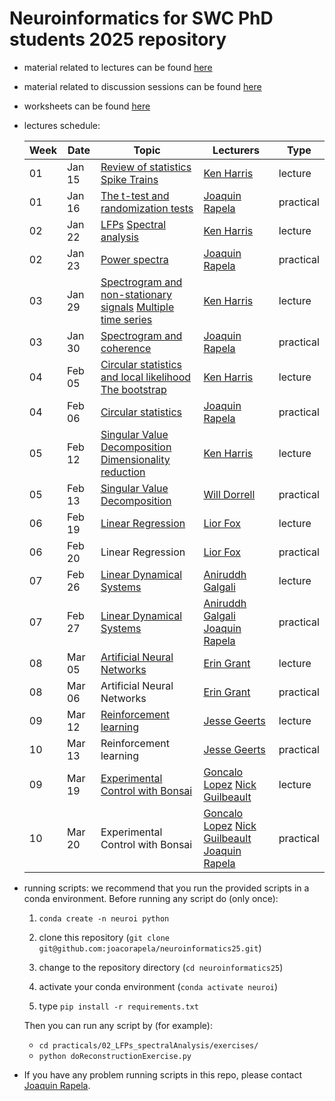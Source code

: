 # Neuroinformatics for SWC PhD students 2025 repository

- material related to lectures can be found [here](https://github.com/joacorapela/neuroinformatics25/tree/master/lectures)

- material related to discussion sessions can be found [here](https://github.com/joacorapela/neuroinformatics25/tree/master/practicals)

- worksheets can be found [here](https://github.com/joacorapela/neuroinformatics25/tree/master/worksheets)

- <a name="lecturesSchedule"></a>lectures schedule:

    | Week | Date  | Topic | Lecturers | Type |
    |------|-------|-------|-----------|------|
    | 01 | Jan 15 | [Review of statistics](https://drive.google.com/open?id=1okjYVeDQZ4-lqliY7qD9rmBg7Tbc1kwE) [Spike Trains](https://drive.google.com/open?id=1hFg6F79iodNyaPuKxqNTf8cVlbY9X_z-)| [Ken Harris](https://www.ucl.ac.uk/biosciences/people/harris-kenneth) | lecture |
    | 01 | Jan 16 | [The t-test and randomization tests](https://github.com/joacorapela/neuroinformatics24/blob/master/practicals/01_tTestAndRandomizationTests/introAndHipothesisTests.pdf) | [Joaquin Rapela](https://www.gatsby.ucl.ac.uk/~rapela) | practical |
    | 02 | Jan 22 | [LFPs](https://drive.google.com/open?id=1qi1rdHUP3atLSMbcVeOfJkmJdV7jRyuD) [Spectral analysis](https://drive.google.com/open?id=1RV8X-vJ-Zpiv867_5D6TpbzcP-Ob9IlB)| [Ken Harris](https://www.ucl.ac.uk/biosciences/people/harris-kenneth) | lecture |
    | 02 | Jan 23 | [Power spectra](https://github.com/joacorapela/neuroinformatics24/blob/master/practicals/02_LFPs_spectralAnalysis/spectralAnalysis.pdf) | [Joaquin Rapela](https://www.gatsby.ucl.ac.uk/~rapela) | practical |
    | 03 | Jan 29 | [Spectrogram and non-stationary signals](https://drive.google.com/open?id=1j0m136j8Gks9L2vzja33S675KLShnN3P) [Multiple time series](https://drive.google.com/open?id=10drGN8gBTX86u7jkW55b4BE7i8g6nmN_) | [Ken Harris](https://www.ucl.ac.uk/biosciences/people/harris-kenneth) | lecture |
    | 03 | Jan 30 | [Spectrogram and coherence](https://github.com/joacorapela/neuroinformatics24/blob/master/practicals/03_spectralAnalysisForNonStationarySignals/nonStationarySpectralAnalysis.pdf) | [Joaquin Rapela](https://www.gatsby.ucl.ac.uk/~rapela) | practical |
    | 04 | Feb 05 | [Circular statistics and local likelihood](https://drive.google.com/open?id=1_fkUwIpcu-s8D8D_DL53_MRuDQjI9RDa) [The bootstrap](https://drive.google.com/open?id=1GrL--CypH_Bjr5MuVXSda8r_CzfQdLCA) | [Ken Harris](https://www.ucl.ac.uk/biosciences/people/harris-kenneth) | lecture |
    | 04 | Feb 06 | [Circular statistics](https://github.com/joacorapela/neuroinformatics24/blob/master/practicals/04_circulaVariables_bootstrap) | [Joaquin Rapela](https://www.gatsby.ucl.ac.uk/~rapela) | practical |
    | 05 | Feb 12 | [Singular Value Decomposition](https://drive.google.com/open?id=10dBiM36EMYxg5m0EqhnArj3KUk3AIElT) [Dimensionality reduction](https://drive.google.com/open?id=1sVtWgqx4yylPJrlIB3DdeluzQRhU2GDi) | [Ken Harris](https://www.ucl.ac.uk/biosciences/people/harris-kenneth) | lecture |
    | 05 | Feb 13 | [Singular Value Decomposition](practicals/05_singularValueDecomposition/singularValueDecomposition.pdf) | [Will Dorrell](https://www.williamdorrell.co.uk/)| practical |
    | 06 | Feb 19 | [Linear Regression](https://github.com/joacorapela/neuroinformatics24/blob/master/lectures/06_linearRegression/swc_neuroinformatics_linreg.pdf) | [Lior Fox](https://liorfox.github.io/) | lecture |
    | 06 | Feb 20 | Linear Regression | [Lior Fox](https://liorfox.github.io/) | practical |
    | 07 | Feb 26 | [Linear Dynamical Systems](lectures/07_linearDynamicalSystems) | [Aniruddh Galgali](https://www.linkedin.com/in/anirgalgali/) | lecture |
    | 07 | Feb 27 | [Linear Dynamical Systems](practicals/06_linearDynamicalSystems/README.md) | [Aniruddh Galgali](https://www.linkedin.com/in/anirgalgali/) [Joaquin Rapela](https://www.gatsby.ucl.ac.uk/~rapela) | practical |
    | 08 | Mar 05 | [Artificial Neural Networks](https://slides.com/eringrant/2024-03-07-swc-neural-nets-lecture/fullscreen?token=Gq60IrMy) | [Erin Grant](https://eringrant.github.io/) | lecture |
    | 08 | Mar 06 | Artificial Neural Networks | [Erin Grant](https://eringrant.github.io/) | practical |
    | 09 | Mar 12 | [Reinforcement learning](lectures/10_reinforcementLearning/RLinTheBrain_SWC_2024.pdf) | [Jesse Geerts](https://scholar.google.com/citations?user=4xusDVAAAAAJ&hl=en) | lecture |
    | 10 | Mar 13 | Reinforcement learning | [Jesse Geerts](https://scholar.google.com/citations?user=4xusDVAAAAAJ&hl=en) | practical |
    | 09 | Mar 19 | [Experimental Control with Bonsai](https://neurogears.org/neuroinformatics-2024/) | [Goncalo Lopez](https://neurogears.org/about-us/) [Nick Guilbeault](https://www.linkedin.com/in/ncguilbeault/) | lecture |
    | 10 | Mar 20 | Experimental Control with Bonsai | [Goncalo Lopez](https://neurogears.org/about-us/) [Nick Guilbeault](https://www.linkedin.com/in/ncguilbeault/) [Joaquin Rapela](https://www.gatsby.ucl.ac.uk/~rapela) | practical |

- running scripts: we recommend that you run the provided scripts in a conda environment. Before running any script do (only once):

    1. `conda create -n neuroi python`
    2. clone this repository (`git clone git@github.com:joacorapela/neuroinformatics25.git`)

    3. change to the repository directory (`cd neuroinformatics25`)
    4. activate your conda environment (`conda activate neuroi`)
    5. type `pip install -r requirements.txt`

    Then you can run any script by (for example):

    - `cd practicals/02_LFPs_spectralAnalysis/exercises/`
    - `python doReconstructionExercise.py`

- If you have any problem running scripts in this repo, please contact [Joaquin Rapela](https://www.gatsby.ucl.ac.uk/~rapela).

